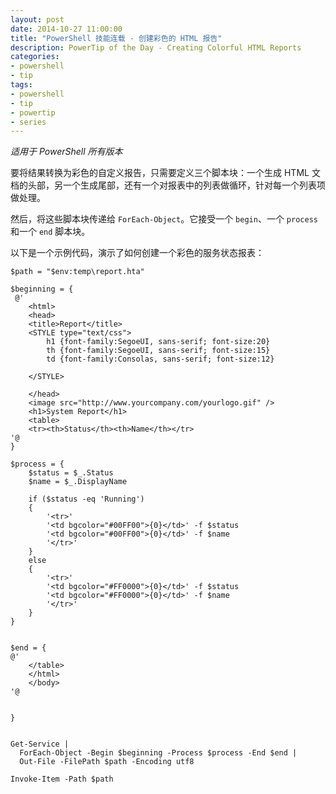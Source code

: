 ```yaml
---
layout: post
date: 2014-10-27 11:00:00
title: "PowerShell 技能连载 - 创建彩色的 HTML 报告"
description: PowerTip of the Day - Creating Colorful HTML Reports
categories:
- powershell
- tip
tags:
- powershell
- tip
- powertip
- series
---
```

_适用于 PowerShell 所有版本_

要将结果转换为彩色的自定义报告，只需要定义三个脚本块：一个生成 HTML 文档的头部，另一个生成尾部，还有一个对报表中的列表做循环，针对每一个列表项做处理。

然后，将这些脚本块传递给 `ForEach-Object`。它接受一个 `begin`、一个 `process` 和一个 `end` 脚本块。

以下是一个示例代码，演示了如何创建一个彩色的服务状态报表：

    $path = "$env:temp\report.hta"

    $beginning = {
     @'
        <html>
        <head>
        <title>Report</title>
        <STYLE type="text/css">
            h1 {font-family:SegoeUI, sans-serif; font-size:20}
            th {font-family:SegoeUI, sans-serif; font-size:15}
            td {font-family:Consolas, sans-serif; font-size:12}

        </STYLE>

        </head>
        <image src="http://www.yourcompany.com/yourlogo.gif" />
        <h1>System Report</h1>
        <table>
        <tr><th>Status</th><th>Name</th></tr>
    '@
    }

    $process = {
        $status = $_.Status
        $name = $_.DisplayName

        if ($status -eq 'Running')
        {
            '<tr>'
            '<td bgcolor="#00FF00">{0}</td>' -f $status
            '<td bgcolor="#00FF00">{0}</td>' -f $name
            '</tr>'
        }
        else
        {
            '<tr>'
            '<td bgcolor="#FF0000">{0}</td>' -f $status
            '<td bgcolor="#FF0000">{0}</td>' -f $name
            '</tr>'
        }
    }


    $end = {
    @'
        </table>
        </html>
        </body>
    '@


    }


    Get-Service |
      ForEach-Object -Begin $beginning -Process $process -End $end |
      Out-File -FilePath $path -Encoding utf8

    Invoke-Item -Path $path

<!--本文国际来源：[Creating Colorful HTML Reports](http://community.idera.com/powershell/powertips/b/tips/posts/creating-colorful-html-reports)-->
